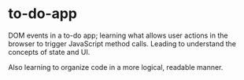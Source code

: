 # to-do-app

DOM events in a to-do app; learning what allows user actions in the browser to trigger JavaScript method calls. Leading to understand the concepts of state and UI.

Also learning to organize code in a more logical, readable manner.
